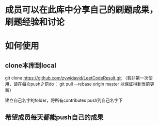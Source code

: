 # 成员可以在此库中分享自己的刷题成果，刷题经验和讨论
# 如何使用

## clone本库到local
git clone https://github.com/zywidavid/LeetCodeResult.git
（若非第一次使用，请在每次push之前do： git pull --rebase origin master 以保证得到当前更新）

建立自己名字的folder，将所有contributes push到自己名字下

## 希望成员每天都能push自己的成果
